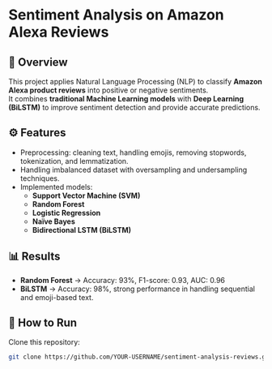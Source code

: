 # Sentiment Analysis on Amazon Alexa Reviews

## 📌 Overview
This project applies Natural Language Processing (NLP) to classify **Amazon Alexa product reviews** into positive or negative sentiments.  
It combines **traditional Machine Learning models** with **Deep Learning (BiLSTM)** to improve sentiment detection and provide accurate predictions.

## ⚙️ Features
- Preprocessing: cleaning text, handling emojis, removing stopwords, tokenization, and lemmatization.  
- Handling imbalanced dataset with oversampling and undersampling techniques.  
- Implemented models:  
  - **Support Vector Machine (SVM)**  
  - **Random Forest**  
  - **Logistic Regression**  
  - **Naïve Bayes**  
  - **Bidirectional LSTM (BiLSTM)**  

## 📊 Results
- **Random Forest** → Accuracy: 93%, F1-score: 0.93, AUC: 0.96  
- **BiLSTM** → Accuracy: 98%, strong performance in handling sequential and emoji-based text.  

## 🚀 How to Run
Clone this repository:
```bash
git clone https://github.com/YOUR-USERNAME/sentiment-analysis-reviews.git
